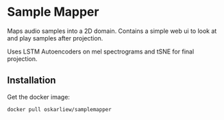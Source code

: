 # Sample Mapper

Maps audio samples into a 2D domain. Contains a simple web ui to look at and play samples after projection.

Uses LSTM Autoencoders on mel spectrograms and tSNE for final projection.

## Installation

Get the docker image:

`docker pull oskarliew/samplemapper`
